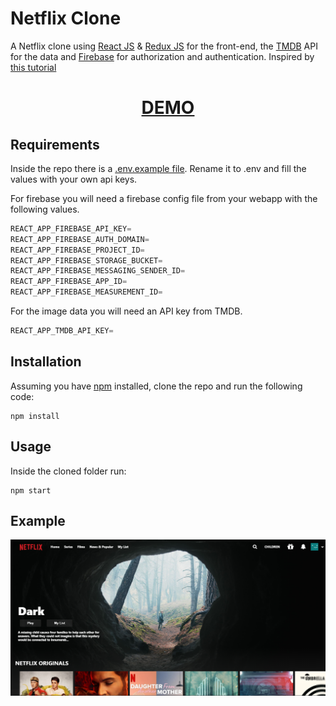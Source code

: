 # Netflix Clone

A Netflix clone using [React JS](https://reactjs.org) & [Redux JS](https://redux.js.org) for the front-end, the [TMDB](https://www.themoviedb.org) API for the data and [Firebase](https://firebase.google.com) for authorization and authentication. Inspired by [this tutorial](https://www.youtube.com/watch?v=XtMThy8QKqU)

<div align="center">
  <h1><a href="http://kangelopoulos.ddns.net/netflix"> DEMO </a></h1>
</div>

## Requirements

Inside the repo there is a [.env.example file](./netflix/.env.example). Rename it to .env and fill the values with your own api keys.

For firebase you will need a firebase config file from your webapp with the following values.

```javascript
REACT_APP_FIREBASE_API_KEY=
REACT_APP_FIREBASE_AUTH_DOMAIN=
REACT_APP_FIREBASE_PROJECT_ID=
REACT_APP_FIREBASE_STORAGE_BUCKET=
REACT_APP_FIREBASE_MESSAGING_SENDER_ID=
REACT_APP_FIREBASE_APP_ID=
REACT_APP_FIREBASE_MEASUREMENT_ID=
```

For the image data you will need an API key from TMDB.

```javascript
REACT_APP_TMDB_API_KEY=
```

## Installation

Assuming you have [npm](https://www.npmjs.com) installed, clone the repo and run the following code:

```
npm install
```

## Usage

Inside the cloned folder run:

```
npm start
```

## Example

<p align="center">
  <img src="img/img.png" /> 
</p>
